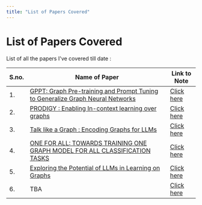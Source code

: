 ```yaml
---
title: "List of Papers Covered"
---
```


# List of Papers Covered

List of all the papers I've covered till date :

| S.no. | Name of Paper | Link to Note |
| ----- | ------------- | ------------ |
| 1. | [GPPT: Graph Pre-training and Prompt Tuning to Generalize Graph Neural Networks](https://dl.acm.org/doi/abs/10.1145/3534678.3539249) | [Click here](./Graph_Neural_Networks/icl-over-graphs-GPPT.md) |
| 2. | [PRODIGY : Enabling In-context learning over graphs](https://arxiv.org/abs/2305.12600) | [Click here](./Graph_Neural_Networks/icl-over-graphs-prodigy.md) |
| 3. | [Talk like a Graph : Encoding Graphs for LLMs](https://arxiv.org/pdf/2310.04560.pdf) | [Click here](./Graphs_with_LLMs/2-talk-like-graph.md) |
| 4. | [ONE FOR ALL: TOWARDS TRAINING ONE GRAPH MODEL FOR ALL CLASSIFICATION TASKS](https://arxiv.org/pdf/2310.00149v1.pdf) | [Click here](./Graphs_with_LLMs/1-one-for-all-ofa.md) |
| 5. | [Exploring the Potential of LLMs in Learning on Graphs](https://arxiv.org/pdf/2307.03393.pdf) | [Click here](./Graphs_with_LLMs/3-potential-llm-graph-learning.md) |
| 6. | TBA | [Click here]() |

